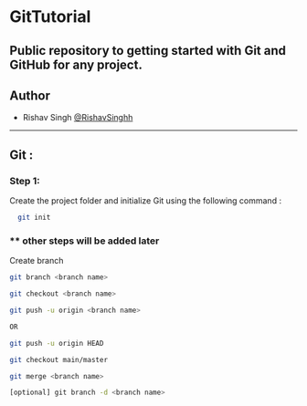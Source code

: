 # GitTutorial

## Public repository to getting started with Git and GitHub for any project.

## Author

- Rishav Singh [@RishavSinghh](https://github.com/RishavSinghh)

---

## Git :

### Step 1:

Create the project folder and initialize Git using the following command :

```bash
  git init
```

### \*\* other steps will be added later

Create branch

```bash
git branch <branch name>

git checkout <branch name>

git push -u origin <branch name>

OR

git push -u origin HEAD

git checkout main/master

git merge <branch name>

[optional] git branch -d <branch name>
```
